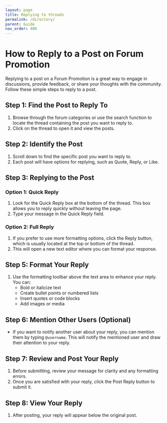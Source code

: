 ```yaml
---
layout: page
title: Replying to threads
permalink: /directory/
parent: Guide
nav_order: 400
---
```


# How to Reply to a Post on Forum Promotion

Replying to a post on a Forum Promotion is a great way to engage in discussions, provide feedback, or share your thoughts with the community. Follow these simple steps to reply to a post.

## Step 1: Find the Post to Reply To

1. Browse through the forum categories or use the search function to locate the thread containing the post you want to reply to.
2. Click on the thread to open it and view the posts.

## Step 2: Identify the Post

1. Scroll down to find the specific post you want to reply to.
2. Each post will have options for replying, such as Quote, Reply, or Like.

## Step 3: Replying to the Post

### Option 1: Quick Reply

1. Look for the Quick Reply box at the bottom of the thread. This box allows you to reply quickly without leaving the page.
2. Type your message in the Quick Reply field.

### Option 2: Full Reply

1. If you prefer to use more formatting options, click the Reply button, which is usually located at the top or bottom of the thread.
2. This will open a new text editor where you can format your response.

## Step 5: Format Your Reply

1. Use the formatting toolbar above the text area to enhance your reply. You can:
   - Bold or italicize text
   - Create bullet points or numbered lists
   - Insert quotes or code blocks
   - Add images or media

## Step 6: Mention Other Users (Optional)

- If you want to notify another user about your reply, you can mention them by typing `@username`. This will notify the mentioned user and draw their attention to your reply.

## Step 7: Review and Post Your Reply

1. Before submitting, review your message for clarity and any formatting errors.
2. Once you are satisfied with your reply, click the Post Reply button to submit it.

## Step 8: View Your Reply

1. After posting, your reply will appear below the original post.
